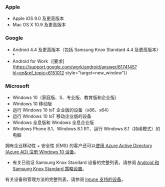 

### <a name="apple"></a>Apple
  - Apple iOS 9.0 及更高版本
  - Mac OS X 10.9 及更高版本

### <a name="google"></a>Google
  - Android 4.4 及更高版本（包括 Samsung Knox Standard 4.4 及更高版本）*
  - Android for Work（[要求](https://support.google.com/work/android/answer/6174145?hl=en&ref_topic=6151012 style="target=new_window")）

### <a name="microsoft"></a>Microsoft
  - Windows 10（家庭版、S、专业版、教育版和企业版）
  - Windows 10 移动版
  - 运行 Windows 10 IoT 企业版的设备（x86、x64）
  - 运行 Windows 10 IoT 移动企业版的设备
  - Windows 全息版和 Windows 全息企业版
  - Windows Phone 8.1、Windows 8.1 RT、运行 Windows 8.1（持续模式）的电脑

拥有企业移动性 + 安全性 (EMS) 的客户还可以[使用 Azure Active Directory (Azure AD) 注册 Windows 10 设备](/intune-classic/deploy-use/set-up-windows-device-management-with-microsoft-intune#azure-active-directory-enrollment)。

* 有关已验证 Samsung Knox Standard 设备的完整列表，请参阅 [Android 和 Samsung Knox Standard 策略设置](/intune-classic/android-policy-settings-in-microsoft-intune.md#supported-samsung-knox-standard-devices)。

有关设备和管理方法的完整列表，请参阅 [Intune 支持的设备](/intune/supported-devices-browsers#intune-supported-devices)。
